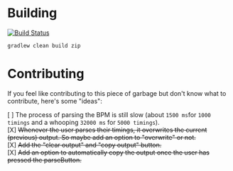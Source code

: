 # Building
[![Build Status](https://travis-ci.org/Privisus/ToBPM.svg?branch=master)](https://travis-ci.org/Privisus/ToBPM)

`gradlew clean build zip`  

# Contributing

If you feel like contributing to this piece of garbage but don't know what to contribute, here's some "ideas":

[ ] The process of parsing the BPM is still slow (about `1500 ms`for `1000 timings` and a whooping `32000 ms` for `5000 timings`).  
[X] ~~Whenever the user parses their timings, it overwrites the current (previous) output. So maybe add an option to "overwrite" or not.~~   
[X] ~~Add the "clear output" and "copy output" button.~~  
[X] ~~Add an option to automatically copy the output once the user has pressed the parseButton.~~  